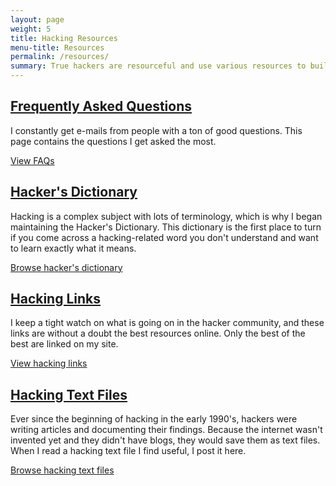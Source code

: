 ```yaml
---
layout: page
weight: 5
title: Hacking Resources
menu-title: Resources
permalink: /resources/
summary: True hackers are resourceful and use various resources to build their knowledge. I have collected some good hacking resources on this page for you to use. Here you can find a whole dictionary of hacking terms, textfiles, links, and more.
---
```

<div class="content-row">
  <h2><a href="/faq" title="Frequently Asked Questions">Frequently Asked Questions</a></h2>
  <p>I constantly get e-mails from people with a ton of good questions. This page contains the questions I get asked the most.</p>
  <a class="pure-button" title="Read frequently asked questions" href="/faq">View FAQs <i class="fa fa-caret-right"></i></a>
</div>


<div class="content-row">
  <h2><a href="/dictionary" title="Hacker's Dictionary">Hacker's Dictionary</a></h2>
  <p>Hacking is a complex subject with lots of terminology, which is why I began maintaining the Hacker's Dictionary. This dictionary is the first place to turn if you come across a hacking-related word you don't understand and want to learn exactly what it means.</p>
  <a class="pure-button" title="Browse hacker's dictionary" href="/dictionary">Browse hacker's dictionary <i class="fa fa-caret-right"></i></a>
</div>


<div class="content-row">
  <h2><a href="/links" title="Hacking Links">Hacking Links</a></h2>
  <p>I keep a tight watch on what is going on in the hacker community, and these links are without a doubt the best resources online. Only the best of the best are linked on my site.</p>
  <a class="pure-button" title="View hacking links" href="/links">View hacking links <i class="fa fa-caret-right"></i></a>
</div>


<div class="content-row">
  <h2><a href="/text-files" title="Hacking Text Files">Hacking Text Files</a></h2>
  <p>Ever since the beginning of hacking in the early 1990's, hackers were writing articles and documenting their findings. Because the internet wasn't invented yet and they didn't have blogs, they would save them as text files. When I read a hacking text file I find useful, I post it here.</p>
  <a class="pure-button" title="Browse hacking text files" href="/text-files">Browse hacking text files <i class="fa fa-caret-right"></i></a>
</div>
